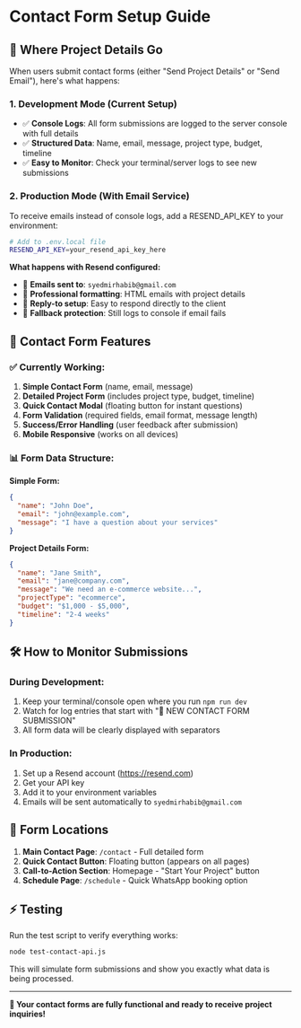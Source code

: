 # Contact Form Setup Guide

## 🎯 Where Project Details Go

When users submit contact forms (either "Send Project Details" or "Send Email"), here's what happens:

### 1. **Development Mode (Current Setup)**
- ✅ **Console Logs**: All form submissions are logged to the server console with full details
- ✅ **Structured Data**: Name, email, message, project type, budget, timeline
- ✅ **Easy to Monitor**: Check your terminal/server logs to see new submissions

### 2. **Production Mode (With Email Service)**
To receive emails instead of console logs, add a RESEND_API_KEY to your environment:

```bash
# Add to .env.local file
RESEND_API_KEY=your_resend_api_key_here
```

**What happens with Resend configured:**
- 📧 **Emails sent to**: `syedmirhabib@gmail.com`
- 📧 **Professional formatting**: HTML emails with project details
- 📧 **Reply-to setup**: Easy to respond directly to the client
- 📧 **Fallback protection**: Still logs to console if email fails

## 🚀 Contact Form Features

### ✅ Currently Working:
1. **Simple Contact Form** (name, email, message)
2. **Detailed Project Form** (includes project type, budget, timeline)
3. **Quick Contact Modal** (floating button for instant questions)
4. **Form Validation** (required fields, email format, message length)
5. **Success/Error Handling** (user feedback after submission)
6. **Mobile Responsive** (works on all devices)

### 📊 Form Data Structure:

**Simple Form:**
```json
{
  "name": "John Doe",
  "email": "john@example.com",
  "message": "I have a question about your services"
}
```

**Project Details Form:**
```json
{
  "name": "Jane Smith",
  "email": "jane@company.com",
  "message": "We need an e-commerce website...",
  "projectType": "ecommerce",
  "budget": "$1,000 - $5,000",
  "timeline": "2-4 weeks"
}
```

## 🛠️ How to Monitor Submissions

### During Development:
1. Keep your terminal/console open where you run `npm run dev`
2. Watch for log entries that start with "📧 NEW CONTACT FORM SUBMISSION"
3. All form data will be clearly displayed with separators

### In Production:
1. Set up a Resend account (https://resend.com)
2. Get your API key
3. Add it to your environment variables
4. Emails will be sent automatically to `syedmirhabib@gmail.com`

## 🎨 Form Locations

1. **Main Contact Page**: `/contact` - Full detailed form
2. **Quick Contact Button**: Floating button (appears on all pages)
3. **Call-to-Action Section**: Homepage - "Start Your Project" button
4. **Schedule Page**: `/schedule` - Quick WhatsApp booking option

## ⚡ Testing

Run the test script to verify everything works:
```bash
node test-contact-api.js
```

This will simulate form submissions and show you exactly what data is being processed.

---

**🎉 Your contact forms are fully functional and ready to receive project inquiries!**
